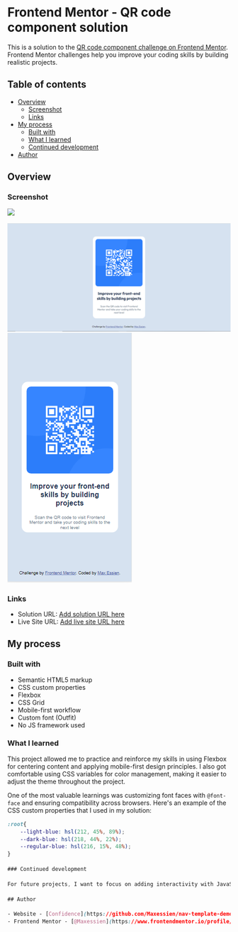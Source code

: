 # Frontend Mentor - QR code component solution

This is a solution to the [QR code component challenge on Frontend Mentor](https://www.frontendmentor.io/challenges/qr-code-component-iux_sIO_H). Frontend Mentor challenges help you improve your coding skills by building realistic projects.

## Table of contents

- [Overview](#overview)
  - [Screenshot](#screenshot)
  - [Links](#links)
- [My process](#my-process)
  - [Built with](#built-with)
  - [What I learned](#what-i-learned)
  - [Continued development](#continued-development)
- [Author](#author)

## Overview

### Screenshot

![](./screenshot.jpg)

![QR code component](./design%20images/FEM%20Project%20Desktop%20Screenshot.png)
![QR code component](./design%20images/FEM%20Project%20mobile%20Screenshot.png)



### Links

- Solution URL: [Add solution URL here](#)
- Live Site URL: [Add live site URL here](#)

## My process

### Built with

- Semantic HTML5 markup
- CSS custom properties
- Flexbox
- CSS Grid
- Mobile-first workflow
- Custom font (Outfit)
- No JS framework used

### What I learned

This project allowed me to practice and reinforce my skills in using Flexbox for centering content and applying mobile-first design principles. I also got comfortable using CSS variables for color management, making it easier to adjust the theme throughout the project.

One of the most valuable learnings was customizing font faces with `@font-face` and ensuring compatibility across browsers. Here's an example of the CSS custom properties that I used in my solution:

```css
:root{
    --light-blue: hsl(212, 45%, 89%);
    --dark-blue: hsl(218, 44%, 22%);
    --regular-blue: hsl(216, 15%, 48%);
}

### Continued development

For future projects, I want to focus on adding interactivity with JavaScript and improving the layout techniques for responsive design. I'll also look into refining my CSS to enhance accessibility, such as adding more contrast and testing the color scheme for colorblind accessibility.

## Author

- Website - [Confidence](https://github.com/Maxessien/nav-template-demo)
- Frontend Mentor - [@Maxessien](https://www.frontendmentor.io/profile/Maxessien)
